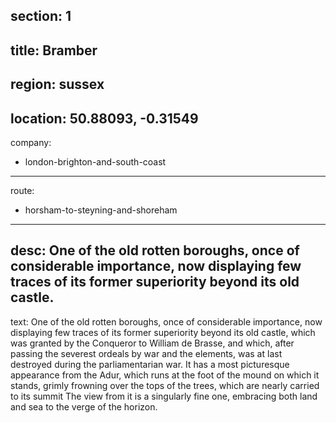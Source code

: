 section: 1
----
title: Bramber
----
region: sussex
----
location: 50.88093, -0.31549
----
company:
- london-brighton-and-south-coast
----
route:
- horsham-to-steyning-and-shoreham
----
desc: One of the old rotten boroughs, once of considerable importance, now displaying few traces of its former superiority beyond its old castle.
----
text: One of the old rotten boroughs, once of considerable importance, now displaying few traces of its former superiority beyond its old castle, which was granted by the Conqueror to William de Brasse, and which, after passing the severest ordeals by war and the elements, was at last destroyed during the parliamentarian war. It has a most picturesque appearance from the Adur, which runs at the foot of the mound on which it stands, grimly frowning over the tops of the trees, which are nearly carried to its summit The view from it is a singularly fine one, embracing both land and sea to the verge of the horizon.
